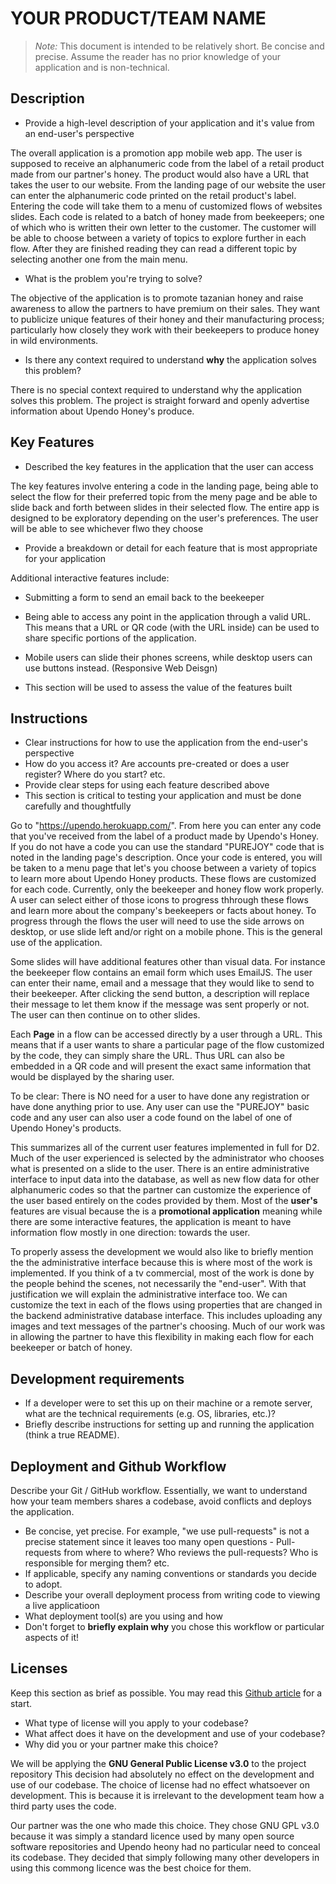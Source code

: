 # YOUR PRODUCT/TEAM NAME

> _Note:_ This document is intended to be relatively short. Be concise and precise. Assume the reader has no prior knowledge of your application and is non-technical. 

## Description 
 * Provide a high-level description of your application and it's value from an end-user's perspective

 The overall application is a promotion app mobile web app. The user is supposed to receive
 an alphanumeric code from the label of a retail product made from our partner's honey. The
 product would also have a URL that takes the user to our website. From the landing page of
 our website the user can enter the alphanumeric code printed on the retail product's label.
 Entering the code will take them to a menu of customized flows of websites slides. Each
 code is related to a batch of honey made from beekeepers; one of which who is written their
 own letter to the customer. The customer will be able to choose between a variety of topics
 to explore further in each flow. After they are finished reading they can read a different
 topic by selecting another one from the main menu.

 * What is the problem you're trying to solve?

 The objective of the application is to promote tazanian honey and raise awareness to allow
 the partners to have premium on their sales. They want to publicize unique features of
 their honey and their manufacturing process; particularly how closely they work with their
 beekeepers to produce honey in wild environments.

 * Is there any context required to understand **why** the application solves this problem?

 There is no special context required to understand why the application solves this problem.
 The project is straight forward and openly advertise information about Upendo Honey's
 produce.

## Key Features
 * Described the key features in the application that the user can access

 The key features involve entering a code in the landing page, being able to select the
 flow for their preferred topic from the meny page and be able to slide back and forth
 between slides in their selected flow. The entire app is designed to be exploratory
 depending on the user's preferences. The user will be able to see whichever flwo they
 choose 

 * Provide a breakdown or detail for each feature that is most appropriate for your application
 
 Additional interactive features include:
  * Submitting a form to send an email back to the beekeeper
  * Being able to access any point in the application through a valid URL. This means that a URL or QR code (with the URL inside)
    can be used to share specific portions of the application.
  * Mobile users can slide their phones screens, while desktop users can use buttons instead. (Responsive Web Deisgn)

 * This section will be used to assess the value of the features built

## Instructions
 * Clear instructions for how to use the application from the end-user's perspective
 * How do you access it? Are accounts pre-created or does a user register? Where do you start? etc. 
 * Provide clear steps for using each feature described above
 * This section is critical to testing your application and must be done carefully and thoughtfully

 Go to "https://upendo.herokuapp.com/".
 From here you can enter any code that you've received from the label of a product
 made by Upendo's Honey. If you do not have a code you can use the standard "PUREJOY"
 code that is noted in the landing page's description. Once your code is entered,
 you will be taken to a menu page that let's you choose between a variety of topics
 to learn more about Upendo Honey products. These flows are customized for each
 code. Currently, only the beekeeper and honey flow work properly. A user can
 select either of those icons to progress thhrough these flows and learn more about
 the company's beekeepers or facts about honey. To progress through the flows the
 user will need to use the side arrows on desktop, or use slide left and/or right
 on a mobile phone. This is the general use of the application.
 
 Some slides will have additional features other than visual data. For instance the
 beekeeper flow contains an email form which uses EmailJS. The user can enter their
 name, email and a message that they would like to send to their beekeeper. After
 clicking the send button, a description will replace their message to let them
 know if the message was sent properly or not. The user can then continue on to
 other slides.

 Each **Page** in a flow can be accessed directly by a user through a URL. This means
 that if a user wants to share a particular page of the flow customized by the code,
 they can simply share the URL. Thus URL can also be embedded in a QR code and
 will present the exact same information that would be displayed by the sharing user.

 To be clear: There is NO need for a user to have done any registration or have done
 anything prior to use. Any user can use the "PUREJOY" basic code and any user can
 also user a code found on the label of one of Upendo Honey's products.

 This summarizes all of the current user features implemented in full for D2.
 Much of the user experienced is selected by the administrator who chooses what
 is presented on a slide to the user. There is an entire administrative interface
 to input data into the database, as well as new flow data for other alphanumeric
 codes so that the partner can customize the experience of the user based
 entirely on the codes provided by them. Most of the **user's** features are
 visual because the is a **promotional application** meaning while there are
 some interactive features, the application is meant to have information flow
 mostly in one direction: towards the user.

 To properly assess the development we would also like to briefly mention the
 the administrative interface because this is where most of the work is
 implemented. If you think of a tv commercial, most of the work is done by
 the people behind the scenes, not necessarily the "end-user". With that
 justification we will explain the administrative interface too. We can
 customize the text in each of the flows using properties that are changed
 in the backend administrative database interface. This includes uploading
 any images and text messages of the partner's choosing. Much of our work
 was in allowing the partner to have this flexibility in making each flow
 for each beekeeper or batch of honey.


 
 ## Development requirements
 * If a developer were to set this up on their machine or a remote server, what are the technical requirements (e.g. OS, libraries, etc.)?
 * Briefly describe instructions for setting up and running the application (think a true README).
 
 ## Deployment and Github Workflow

Describe your Git / GitHub workflow. Essentially, we want to understand how your team members shares a codebase, avoid conflicts and deploys the application.

 * Be concise, yet precise. For example, "we use pull-requests" is not a precise statement since it leaves too many open questions - Pull-requests from where to where? Who reviews the pull-requests? Who is responsible for merging them? etc.
 * If applicable, specify any naming conventions or standards you decide to adopt.
 * Describe your overall deployment process from writing code to viewing a live applicatioon
 * What deployment tool(s) are you using and how
 * Don't forget to **briefly explain why** you chose this workflow or particular aspects of it!

 ## Licenses 

 Keep this section as brief as possible. You may read this [Github article](https://help.github.com/en/github/creating-cloning-and-archiving-repositories/licensing-a-repository) for a start.

 * What type of license will you apply to your codebase?
 * What affect does it have on the development and use of your codebase?
 * Why did you or your partner make this choice?

 We will be applying the **GNU General Public License v3.0** to the project repository
 This decision had absolutely no effect on the development and use of our codebase.
 The choice of license had no effect whatsoever on development. This is because it
 is irrelevant to the development team how a third party uses the code.

 Our partner was the one who made this choice. They chose GNU GPL v3.0 because it
 was simply a standard licence used by many open source software repositories and
 Upendo heony had no particular need to conceal its codebase. They decided that
 simply following many other developers in using this commong licence was the best
 choice for them.
 

